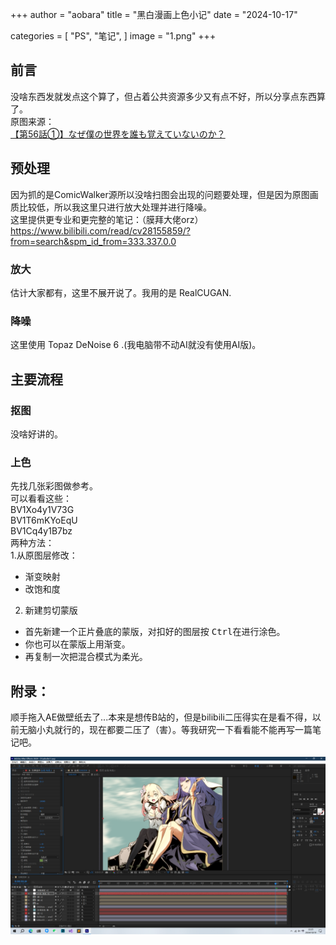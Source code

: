 +++
author = "aobara"
title = "黑白漫画上色小记"
date = "2024-10-17"

categories = [
    "PS",
    "笔记",
]
image = "1.png"
+++
## 前言
没啥东西发就发点这个算了，但占着公共资源多少又有点不好，所以分享点东西算了。  
原图来源：  
[【第56話①】なぜ僕の世界を誰も覚えていないのか？](https://comic-walker.com/detail/KC_001367_S/episodes/KC_0013670006100011_E?episodeType=first)
## 预处理
因为抓的是ComicWalker源所以没啥扫图会出现的问题要处理，但是因为原图画质比较低，所以我这里只进行放大处理并进行降噪。  
这里提供更专业和更完整的笔记：（膜拜大佬orz）  
https://www.bilibili.com/read/cv28155859/?from=search&spm_id_from=333.337.0.0  
### 放大
估计大家都有，这里不展开说了。我用的是 RealCUGAN.  
### 降噪
这里使用 Topaz DeNoise 6 .(我电脑带不动AI就没有使用AI版)。
## 主要流程
### 抠图
没啥好讲的。
### 上色
先找几张彩图做参考。  
可以看看这些：  
BV1Xo4y1V73G  
BV1T6mKYoEqU  
BV1Cq4y1B7bz  
两种方法：  
1.从原图层修改：
- 渐变映射
- 改饱和度
2. 新建剪切蒙版
- 首先新建一个正片叠底的蒙版，对扣好的图层按 <kbd>Ctrl</kbd>在进行涂色。
- 你也可以在蒙版上用渐变。
- 再复制一次把混合模式为柔光。

## 附录：
顺手拖入AE做壁纸去了...本来是想传B站的，但是bilibili二压得实在是看不得，以前无脑小丸就行的，现在都要二压了（害）。等我研究一下看看能不能再写一篇笔记吧。

 ![图1](2.png "Optional title")